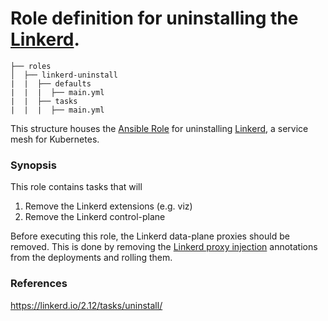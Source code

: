 # Role definition for uninstalling the [Linkerd](https://linkerd.io/).

```
├── roles
│  ├── linkerd-uninstall
|  |  ├── defaults
|  |  |  ├── main.yml
|  |  ├── tasks 
|  |  |  ├── main.yml  
```

This structure houses the [Ansible Role](https://docs.ansible.com/ansible/latest/playbook_guide/playbooks_reuse_roles.html#roles) for uninstalling [Linkerd](https://linkerd.io/), a service mesh for
Kubernetes. 
                     
### Synopsis

This role contains tasks that will 

1. Remove the Linkerd extensions (e.g. viz)
2. Remove the Linkerd control-plane

Before executing this role, the Linkerd data-plane proxies should be removed. This is done by removing the [Linkerd proxy injection](https://linkerd.io/2.12/features/proxy-injection/) annotations from the deployments and rolling them.  

### References

https://linkerd.io/2.12/tasks/uninstall/